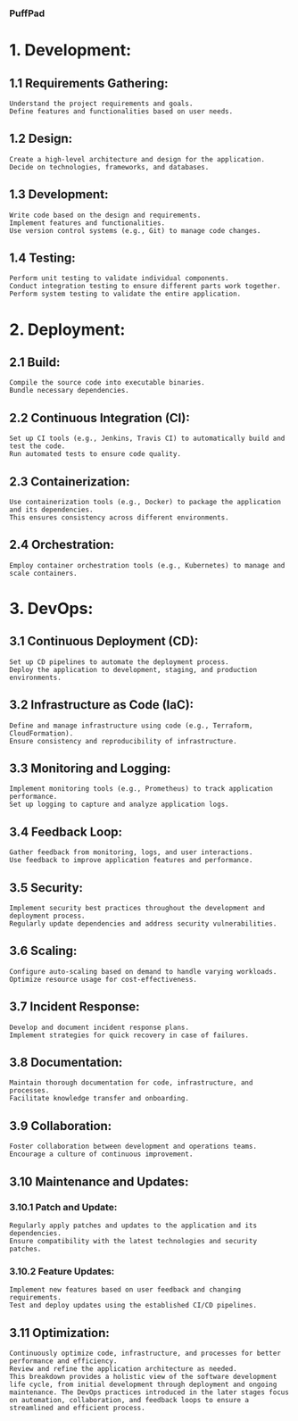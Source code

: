 ### PuffPad

# 1. Development:
## 1.1 Requirements Gathering:
    Understand the project requirements and goals.
    Define features and functionalities based on user needs.

## 1.2 Design:
    Create a high-level architecture and design for the application.
    Decide on technologies, frameworks, and databases.

## 1.3 Development:
    Write code based on the design and requirements.
    Implement features and functionalities.
    Use version control systems (e.g., Git) to manage code changes.

## 1.4 Testing:
    Perform unit testing to validate individual components.
    Conduct integration testing to ensure different parts work together.
    Perform system testing to validate the entire application.

# 2. Deployment:
## 2.1 Build:
    Compile the source code into executable binaries.
    Bundle necessary dependencies.

## 2.2 Continuous Integration (CI):
    Set up CI tools (e.g., Jenkins, Travis CI) to automatically build and test the code.
    Run automated tests to ensure code quality.

## 2.3 Containerization:
    Use containerization tools (e.g., Docker) to package the application and its dependencies.
    This ensures consistency across different environments.

## 2.4 Orchestration:
    Employ container orchestration tools (e.g., Kubernetes) to manage and scale containers.

# 3. DevOps:
## 3.1 Continuous Deployment (CD):
    Set up CD pipelines to automate the deployment process.
    Deploy the application to development, staging, and production environments.

## 3.2 Infrastructure as Code (IaC):
    Define and manage infrastructure using code (e.g., Terraform, CloudFormation).
    Ensure consistency and reproducibility of infrastructure.

## 3.3 Monitoring and Logging:
    Implement monitoring tools (e.g., Prometheus) to track application performance.
    Set up logging to capture and analyze application logs.

## 3.4 Feedback Loop:
    Gather feedback from monitoring, logs, and user interactions.
    Use feedback to improve application features and performance.

## 3.5 Security:
    Implement security best practices throughout the development and deployment process.
    Regularly update dependencies and address security vulnerabilities.

## 3.6 Scaling:
    Configure auto-scaling based on demand to handle varying workloads.
    Optimize resource usage for cost-effectiveness.

## 3.7 Incident Response:
    Develop and document incident response plans.
    Implement strategies for quick recovery in case of failures.

## 3.8 Documentation:
    Maintain thorough documentation for code, infrastructure, and processes.
    Facilitate knowledge transfer and onboarding.

## 3.9 Collaboration:
    Foster collaboration between development and operations teams.
    Encourage a culture of continuous improvement.

## 3.10 Maintenance and Updates:
### 3.10.1 Patch and Update:
    Regularly apply patches and updates to the application and its dependencies.
    Ensure compatibility with the latest technologies and security patches.

### 3.10.2 Feature Updates:
    Implement new features based on user feedback and changing requirements.
    Test and deploy updates using the established CI/CD pipelines.
    
## 3.11 Optimization:
    Continuously optimize code, infrastructure, and processes for better performance and efficiency.
    Review and refine the application architecture as needed.
    This breakdown provides a holistic view of the software development life cycle, from initial development through deployment and ongoing maintenance. The DevOps practices introduced in the later stages focus on automation, collaboration, and feedback loops to ensure a streamlined and efficient process.
